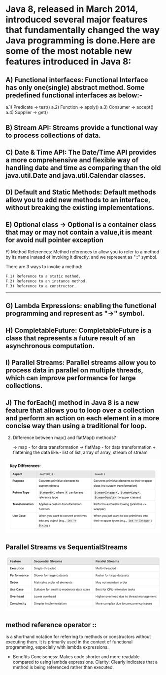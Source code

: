 # Java 8, released in March 2014, introduced several major features that fundamentally changed the way Java programming is done.Here are some of the most notable new features introduced in Java 8:

A) Functional interfaces: Functional Interface has only one(single) abstract method. Some predefined functional interfaces as below:-
--------------
  a.1) Predicate -> test()
  a.2) Function  -> apply()
  a.3) Consumer -> accept()
  a.4) Supplier -> get()

  
B) Stream API: Streams provide a functional way to process collections of data.
--------------
C) Date & Time API: The Date/Time API provides a more comprehensive and flexible way of handling date and time as comparing than the old java.util.Date and java.util.Calendar classes.
--------------
D) Default and Static Methods: Default methods allow you to add new methods to an interface,
   without breaking the existing implementations.
--------------
E) Optional class -> Optional is a container class that may or may not contain a value,it is meant for avoid null pointer exception
--------------
F) Method References: Method references to allow you to refer to a method by its name instead of invoking it directly.
   and we represent as "::" symbol.
   
   There are 3 ways to invoke a method:

    F.1) Reference to a static method.
    F.2) Reference to an instance method.
    F.3) Reference to a constructor.
--------------
G) Lambda Expressions: enabling the functional programming and represent as "->" symbol.
--------------
H) CompletableFuture: CompletableFuture is a class that represents a future result of an asynchronous computation.
--------------
I) Parallel Streams: Parallel streams allow you to process data in parallel on multiple threads, which can improve performance for large collections.
--------------
J) The forEach() method in Java 8 is a new feature that allows you to loop over a collection and perform an action on each element in a more concise way than using a traditional for loop.
--------------
2) Difference between map() and flatMap() methods?
  
   -> map - for data transformation
   -> flatMap - for data transformation + flattening the data 
              like:- list of list, array of array, stream of stream

![img.png](images/img.png)

## Parallel Streams vs SequentialStreams
![img.png](images/imgP.png)

## method reference operator ::
is a shorthand notation for referring to methods or constructors without executing them.
It is primarily used in the context of functional programming, especially with lambda expressions. 
*  Benefits
   Conciseness: Makes code shorter and more readable compared to using lambda expressions.
   Clarity: Clearly indicates that a method is being referenced rather than executed.